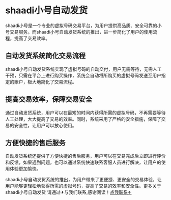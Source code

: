 # shaadi小号自动发货

shaadi小号是一个专业的虚拟号码交易平台，为用户提供高品质、安全可靠的小号交易服务。而shaadi小号自动发货系统的推出，进一步简化了用户的使用流程，提高了交易效率。

## 自动发货系统简化交易流程

shaadi小号自动发货系统实现了虚拟号码的自动交付，用户无需等待，无需人工干预，只需在平台上进行购买操作，系统会自动将所购买的虚拟号码发送至用户指定的账户，极大地简化了交易流程。

## 提高交易效率，保障交易安全

通过自动发货系统，用户可以在最短的时间内获得所需的虚拟号码，不再需要等待人工处理，大大提高了交易的效率。同时，系统采用了严格的安全措施，保障了交易的安全性，让用户可以放心使用。

## 方便快捷的售后服务

自动发货系统还提供了方便快捷的售后服务，用户可以在交易完成后立即进行评价和反馈，如果遇到问题，也可以通过系统快速联系客服人员进行解决，让用户的使用体验更加愉快。

shaadi小号自动发货系统的推出，为用户带来了更便捷、更安全的交易体验，让用户能够更轻松地获得所需的虚拟号码，提高了交易的效率和安全性。更多关于shaadi小号自动发货 请通过✈与我们联系,感谢阅读！[点我联系✈](https://m.G208.com)